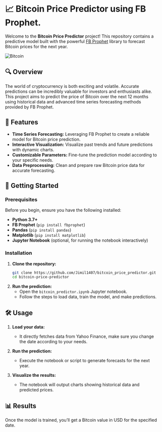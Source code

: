 # 📈 Bitcoin Price Predictor using FB Prophet.

Welcome to the **Bitcoin Price Predictor** project! This repository contains a predictive model built with the powerful [FB Prophet](https://facebook.github.io/prophet/) library to forecast Bitcoin prices for the next year.

![Bitcoin](https://www.example.com/bitcoin-image.jpg) <!-- Replace with an actual image link -->

## 🔍 Overview

The world of cryptocurrency is both exciting and volatile. Accurate predictions can be incredibly valuable for investors and enthusiasts alike. This project aims to predict the price of Bitcoin over the next 12 months using historical data and advanced time series forecasting methods provided by FB Prophet.

## 🎯 Features

- **Time Series Forecasting:** Leveraging FB Prophet to create a reliable model for Bitcoin price prediction.
- **Interactive Visualization:** Visualize past trends and future predictions with dynamic charts.
- **Customizable Parameters:** Fine-tune the prediction model according to your specific needs.
- **Data Preprocessing:** Clean and prepare raw Bitcoin price data for accurate forecasting.

## 🚀 Getting Started

### Prerequisites

Before you begin, ensure you have the following installed:

- **Python 3.7+**
- **FB Prophet** (`pip install fbprophet`)
- **Pandas** (`pip install pandas`)
- **Matplotlib** (`pip install matplotlib`)
- **Jupyter Notebook** (optional, for running the notebook interactively)

### Installation

1. **Clone the repository:**
   ```bash
   git clone https://github.com/Jimil1407/bitcoin_price_predictor.git
   cd bitcoin-price-predictor

2. **Run the prediction:**
   - Open the `bitcoin_predictor.ipynb` Jupyter notebook.
   - Follow the steps to load data, train the model, and make predictions.

## 🛠️ Usage

1. **Load your data:**
   - It directly fetches data from Yahoo Finance, make sure you change the date according to your needs.
   
2. **Run the prediction:**
   - Execute the notebook or script to generate forecasts for the next year.
   
3. **Visualize the results:**
   - The notebook will output charts showing historical data and predicted prices.

## 📊 Results

Once the model is trained, you’ll get a Bitcoin value in USD for the specified date.
